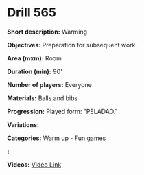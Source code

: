 # Drill 565

**Short description:**
Warming

**Objectives:**
Preparation for subsequent work.

**Area (mxm):**
Room

**Duration (min):**
90'

**Number of players:**
Everyone

**Materials:**
Balls and bibs

**Progression:**
Played form: "PELADAO."

**Variations:**


**Categories:**
Warm up - Fun games

**:**


**Videos:**
[Video Link](https://www.youtube.com/embed/l9UBLI9IS2Q)

